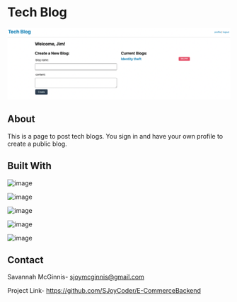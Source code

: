 # Tech Blog

![page screenshot](./public/assets/screenshot.png)

## About 
This is a page to post tech blogs. You sign in and have your own profile to create a public blog. 


## Built With
![image](https://img.shields.io/badge/JavaScript-323330?style=for-the-badge&logo=javascript&logoColor=F7DF1E)

![image](https://img.shields.io/badge/Node.js-339933?style=for-the-badge&logo=nodedotjs&logoColor=white)

![image](https://img.shields.io/badge/Insomnia-5849be?style=for-the-badge&logo=Insomnia&logoColor=white)

![image](https://img.shields.io/badge/json-5E5C5C?style=for-the-badge&logo=json&logoColor=white)

![image](https://img.shields.io/badge/MySQL-005C84?style=for-the-badge&logo=mysql&logoColor=white)

## Contact
Savannah McGinnis- sjoymcginnis@gmail.com

Project Link- https://github.com/SJoyCoder/E-CommerceBackend
